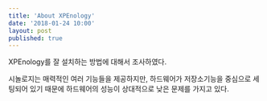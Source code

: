```yaml
---
title: 'About XPEnology'
date: '2018-01-24 10:00'
layout: post
published: true
---
```

XPEnology를 잘 설치하는 방법에 대해서 조사하였다. 

시놀로지는 매력적인 여러 기능들을 제공하지만, 하드웨어가 저장소기능을 중심으로 세팅되어 있기 때문에 하드웨어의 성능이 상대적으로 낮은 문제를 가지고 있다. 

